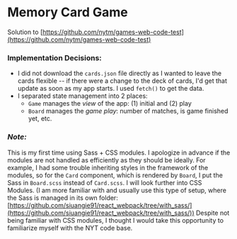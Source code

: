# Memory Card Game

Solution to [https://github.com/nytm/games-web-code-test](https://github.com/nytm/games-web-code-test)

### Implementation Decisions: ###
* I did not download the `cards.json` file directly as I wanted to leave the cards flexible -- if there were a change to the deck of cards, I'd get that update as soon as my app starts. I used `fetch()` to get the data.
* I separated state management into 2 places:
    * `Game` manages the _view_ of the app: (1) initial and (2) play
    * `Board` manages the _game play_: number of matches, is game finished yet, etc.

### _Note:_ ###
This is my first time using Sass + CSS modules. I apologize in advance if the modules are not handled as efficiently as they should be ideally. For example, I had some trouble inheriting styles in the framework of the modules, so for the `Card` component, which is rendered by `Board`, I put the Sass in `Board.scss` instead of `Card.scss`. I will look further into CSS Modules. (I am more familiar with and usually use this type of setup, where the Sass is managed in its own folder: [https://github.com/siuangie91/react_webpack/tree/with_sass/](https://github.com/siuangie91/react_webpack/tree/with_sass/)) Despite not being familiar with CSS modules, I thought I would take this opportunity to familiarize myself with the NYT code base.

